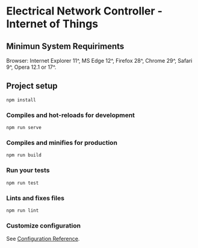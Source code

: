 # Electrical Network Controller - Internet of Things

## Minimun System Requiriments

Browser: Internet Explorer 11^, MS Edge 12^, Firefox 28^, Chrome 29^, Safari 9^, Opera 12.1 or 17^.

## Project setup

```
npm install
```

### Compiles and hot-reloads for development

```
npm run serve
```

### Compiles and minifies for production

```
npm run build
```

### Run your tests

```
npm run test
```

### Lints and fixes files

```
npm run lint
```

### Customize configuration

See [Configuration Reference](https://cli.vuejs.org/config/).
